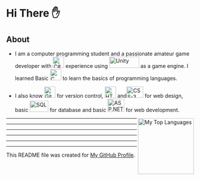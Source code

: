 # Hi There ✋

## About

- I am a computer programming student and a passionate amateur game developer with <a href="https://learn.microsoft.com/en-us/dotnet/csharp/" target="_blank" rel="noreferrer"><img src="https://upload.wikimedia.org/wikipedia/commons/b/bd/Logo_C_sharp.svg" width="30" height="30"  alt="C#" /></a> experience using <a href="https://unity.com" target="_blank" rel="noreferrer"><img src="https://upload.wikimedia.org/wikipedia/commons/c/c4/Unity_2021.svg" width="80" height="30"  alt="Unity" /></a> as a game engine. I learned Basic <a href="https://devdocs.io/c/" target="_blank" rel="noreferrer"><img src="https://upload.wikimedia.org/wikipedia/commons/1/18/C_Programming_Language.svg" width="30" height="30" alt="C"/></a> to learn the basics of programming languages.

- I also know <a href="https://git-scm.com/doc" target="_blank" rel="noreferrer"><img src="https://raw.githubusercontent.com/danielcranney/readme-generator/main/public/icons/skills/git-colored.svg" width="30" height="30" alt="Git" /></a> for version control, <a href="https://developer.mozilla.org/en-US/docs/Web/HTML" target="_blank" rel="noreferrer"><img src="https://upload.wikimedia.org/wikipedia/commons/8/82/Devicon-html5-plain.svg" width="30" height="30" alt="HTML-5" /></a> and<a href="https://developer.mozilla.org/en-US/docs/Web/CSS" target="_blank" rel="noreferrer"><img src="https://upload.wikimedia.org/wikipedia/commons/6/62/CSS3_logo.svg" width="45" height="30" alt="CSS-3" /></a> for web design, basic <a href="https://www.w3schools.com/sql/" target="_blank" rel="noreferrer"><img src="https://upload.wikimedia.org/wikipedia/commons/8/87/Sql_data_base_with_logo.png" width="50" height="30" alt="SQL" /></a> for database and basic <a href="https://learn.microsoft.com/en-us/aspnet/core/?view=aspnetcore-8.0" target="_blank" rel="noreferrer"><img src="https://cdn.icon-icons.com/icons2/2415/PNG/512/dot_net_plain_wordmark_logo_icon_146545.png" width="45" height="35" alt="ASP.NET" /></a> for web development.
   

<img src="https://github-readme-stats.vercel.app/api/top-langs/?username=Hakan-Hasircioglu&layout=compact&theme=radical" alt="My Top Languages" align="right" height="150"> 

---

---

---

---

---

---
This README file was created for [My GitHub Profile](https://github.com/Hakan-Hasircioglu).

